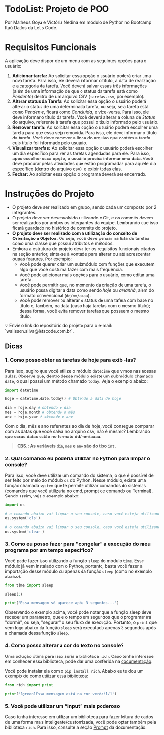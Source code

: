 # TodoList: Projeto de POO
Por Matheus Goya e Victória Nedina em módulo de Python no Bootcamp Itaú Dados da Let's Code.

# Requisitos Funcionais

A aplicação deve dispor de um menu com as seguintes opções para o usuário:

1. **Adicionar tarefa:** Ao solicitar essa opção o usuário poderá criar uma nova tarefa. Para isso, ele deverá informar o título, a data de realização e a categoria da tarefa. Você deverá salvar essas três informações (além de uma informação de que o status da tarefa está como *Pendente*) dentro de um arquivo CSV (`tarefas.csv`, por exemplo).
2. **Alterar status da Tarefa:** Ao solicitar essa opção o usuário poderá alterar o status de uma determinada tarefa, ou seja, se a tarefa está como *Pendente*, ficará como *Concluída*, e vice-versa. Para isso, ele deve informar o título da tarefa. Você deverá alterar a coluna de *Status* do arquivo, referente à tarefa que possui o título informado pelo usuário.
3. **Remover tarefa:** Ao solicitar essa opção o usuário poderá escolher uma tarefa para que essa seja removida. Para isso, ele deve informar o título da tarefa. Você deve remover a linha do arquivo que contém a tarefa cujo título foi informado pelo usuário.
4. **Visualizar tarefas:** Ao solicitar essa opção o usuário poderá escolher um dia específico para ver as tarefas agendadas para ele. Para isso, após escolher essa opção, o usuário precisa informar uma data. Você deve procurar pelas atividades que estão programadas para aquele dia específico (dentro do arquivo csv), e exibir todas elas.
5. **Fechar:** Ao solicitar essa opção o programa deverá ser encerrado.

# Instruções do Projeto

- O projeto deve ser realizado em grupo, sendo cada um composto por 2 integrantes.
- O projeto deve ser desenvolvido utilizando o Git, e os commits devem ser realizados por ambos os integrantes da equipe. Lembrando que isso ficará guardado no histórico de commits do projeto.
- **O projeto deve ser realizado com a utilização do conceito de Orientação a Objetos.** Ou seja, você deve pensar na lista de tarefas como uma classe que possui atributos e métodos.
- Embora a estrutura do projeto deva ter os requisitos funcionais citados na seção anterior, sinta-se à vontade para alterar ou até acrescentar outras features. Por exemplo:
    - Você pode querer criar um submódulo com funções que executem algo que você costuma fazer com mais frequência.
    - Você pode adicionar mais opções para o usuário, como editar uma tarefa.
    - Você pode permitir que, no momento da criação de uma tarefa, o usuário possa digitar a data como sendo *hoje* ou *amanhã*, além do formato convencional (`dd/mm/aaaa`).
    - Você pode remover ou alterar o status de uma tafera com base no título e, também, na data (caso haja tarefas com o mesmo título); dessa forma, você evita remover tarefas que possuem o mesmo título.

<aside>
💡 Envie o link do repositório do projeto para o e-mail: `walisson.silva@letscode.com.br`.

</aside>

## **Dicas**

### **1. Como posso obter as tarefas de hoje para exibi-las?**

Para isso, sugiro que você utilize o módulo `datetime` que vimos nas nossas aulas. Observe que, dentro desse módulo existe um submódulo chamado `date`, o qual possui um método chamado `today`. Veja o exemplo abaixo:

```python
import datetime

hoje = datetime.date.today() # Obtendo a data de hoje

dia = hoje.day # obtendo o dia
mes = hoje.month # obtendo o mês
ano = hoje.year # obtendo o ano
```

Com o dia, mês e ano referentes ao dia de hoje, você consegue comparar com as datas que você salva no arquivo csv, não é mesmo? Lembrando que essas datas estão no formato dd/mm/aaaa.

> **OBS.: As variáveis `dia`, `mes` e `ano` são do tipo `int`.**
> 

### **2. Qual comando eu poderia utilizar no Python para limpar o console?**

Para isso, você deve utilizar um comando do sistema, o que é possível de ser feito por meio do módulo `os` do Python. Nesse módulo, existe uma função chamada `system` que te permite utilizar comandos do sistemas (comandos que você utilizaria no cmd, prompt de comando ou Terminal). Sendo assim, veja o exemplo abaixo:

```python
import os

# o comando abaixo vai limpar o seu console, caso você esteja utilizando o Windows
os.system('cls')

# o comando abaixo vai limpar o seu console, caso você esteja utilizando o Linux/Mac
os.system('clear')
```

### **3. Como eu posso fazer para "congelar" a execução do meu programa por um tempo específico?**

Você pode fazer isso utilizando a função `sleep` do módulo `time`. Esse módulo já vem instalado com o Python, portanto, basta você fazer a importação desse módulo ou apenas da função `sleep` (como no exemplo abaixo).

```python
from time import sleep

sleep(3)

print('Essa mensagem só aparece após 3 segundos...')
```

Observando o exemplo acima, você pode notar que a função sleep deve receber um parâmetro, que é o tempo em segundos que o programar irá "dormir", ou seja, "segurar" o seu fluxo de execução. Portanto, o `print` que vem logo abaixo da função `sleep` será executado apenas 3 segundos após a chamada dessa função `sleep`.

### **4. Como posso alterar a cor do texto no console?**

Uma solução ótima para isso seria a biblioteca `rich`. Caso tenha interesse em conhecer essa biblioteca, pode dar uma conferida na [documentação](https://rich.readthedocs.io/en/stable/introduction.html).

Você pode instalar ela com o `pip install rich`. Abaixo eu te dou um exemplo de como utilizar essa biblioteca:

```python
from rich import print

print('[green]Essa mensagem está na cor verde![/]')
```

### 5. Você pode utilizar um “input” mais poderoso

Caso tenha interesse em utilizar um biblioteca para fazer leitura de dados de uma forma mais inteligente/customizada, você pode optar também pela biblioteca `rich`. Para isso, consulte a seção [Prompt](https://rich.readthedocs.io/en/stable/prompt.html) da documentação.